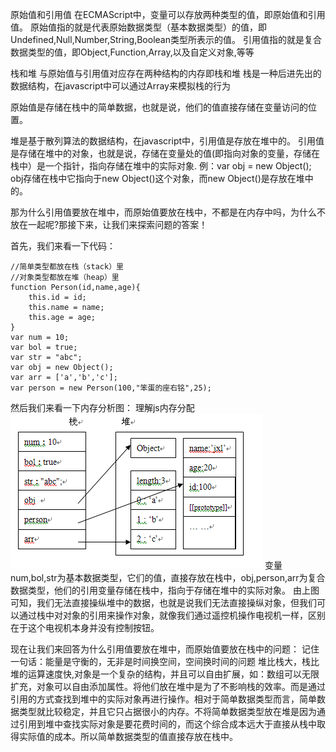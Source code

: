 原始值和引用值
在ECMAScript中，变量可以存放两种类型的值，即原始值和引用值。
原始值指的就是代表原始数据类型（基本数据类型）的值，即Undefined,Null,Number,String,Boolean类型所表示的值。
引用值指的就是复合数据类型的值，即Object,Function,Array,以及自定义对象,等等
 
栈和堆
与原始值与引用值对应存在两种结构的内存即栈和堆
栈是一种后进先出的数据结构，在javascript中可以通过Array来模拟栈的行为

原始值是存储在栈中的简单数据，也就是说，他们的值直接存储在变量访问的位置。
 
堆是基于散列算法的数据结构，在javascript中，引用值是存放在堆中的。
引用值是存储在堆中的对象，也就是说，存储在变量处的值(即指向对象的变量，存储在栈中）是一个指针，指向存储在堆中的实际对象.
例：var obj = new Object(); obj存储在栈中它指向于new Object()这个对象，而new Object()是存放在堆中的。
 
那为什么引用值要放在堆中，而原始值要放在栈中，不都是在内存中吗，为什么不放在一起呢?那接下来，让我们来探索问题的答案！
 
首先，我们来看一下代码：
```
//简单类型都放在栈（stack）里
//对象类型都放在堆（heap）里
function Person(id,name,age){
    this.id = id;
    this.name = name;
    this.age = age;
}
var num = 10;
var bol = true;
var str = "abc";
var obj = new Object();
var arr = ['a','b','c'];
var person = new Person(100,"笨蛋的座右铭",25);
```
 然后我们来看一下内存分析图：
 理解js内存分配
 ![](md-img/_.png)
变量num,bol,str为基本数据类型，它们的值，直接存放在栈中，obj,person,arr为复合数据类型，他们的引用变量存储在栈中，指向于存储在堆中的实际对象。
由上图可知，我们无法直接操纵堆中的数据，也就是说我们无法直接操纵对象，但我们可以通过栈中对对象的引用来操作对象，就像我们通过遥控机操作电视机一样，区别在于这个电视机本身并没有控制按钮。
 
现在让我们来回答为什么引用值要放在堆中，而原始值要放在栈中的问题：
记住一句话：能量是守衡的，无非是时间换空间，空间换时间的问题
堆比栈大，栈比堆的运算速度快,对象是一个复杂的结构，并且可以自由扩展，如：数组可以无限扩充，对象可以自由添加属性。将他们放在堆中是为了不影响栈的效率。而是通过引用的方式查找到堆中的实际对象再进行操作。相对于简单数据类型而言，简单数据类型就比较稳定，并且它只占据很小的内存。不将简单数据类型放在堆是因为通过引用到堆中查找实际对象是要花费时间的，而这个综合成本远大于直接从栈中取得实际值的成本。所以简单数据类型的值直接存放在栈中。